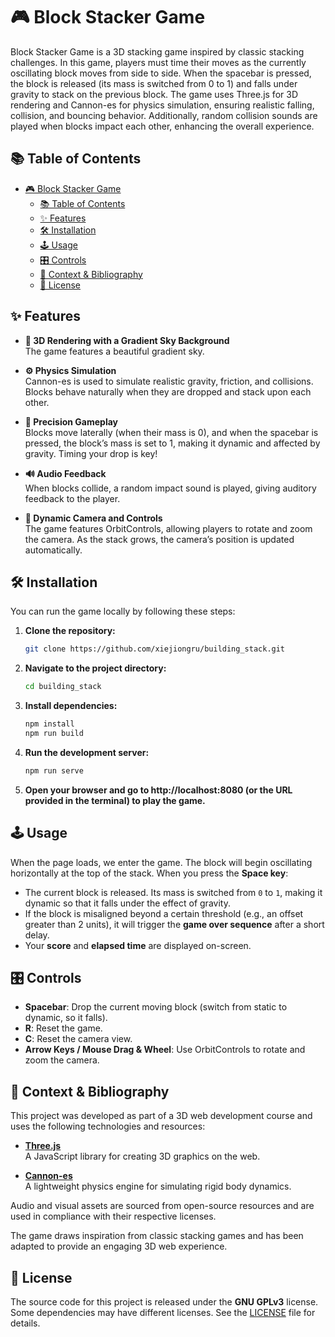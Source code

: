 # 🎮 Block Stacker Game

Block Stacker Game is a 3D stacking game inspired by classic stacking challenges. In this game, players must time their moves as the currently oscillating block moves from side to side. When the spacebar is pressed, the block is released (its mass is switched from 0 to 1) and falls under gravity to stack on the previous block. The game uses Three.js for 3D rendering and Cannon-es for physics simulation, ensuring realistic falling, collision, and bouncing behavior. Additionally, random collision sounds are played when blocks impact each other, enhancing the overall experience.

## 📚 Table of Contents

- [🎮 Block Stacker Game](#-block-stacker-game)
  - [📚 Table of Contents](#-table-of-contents)
  - [✨ Features](#-features)
  - [🛠️ Installation](#️-installation)
  - [🕹️ Usage](#️-usage)
  - [🎛️ Controls](#️-controls)
  - [📖 Context \& Bibliography](#-context--bibliography)
  - [📜 License](#-license)

## ✨ Features

- **🌌 3D Rendering with a Gradient Sky Background**  
  The game features a beautiful gradient sky.

- **⚙️ Physics Simulation**  
  Cannon-es is used to simulate realistic gravity, friction, and collisions. Blocks behave naturally when they are dropped and stack upon each other.

- **🎯 Precision Gameplay**  
  Blocks move laterally (when their mass is 0), and when the spacebar is pressed, the block’s mass is set to 1, making it dynamic and affected by gravity. Timing your drop is key!

- **🔊 Audio Feedback**  
  When blocks collide, a random impact sound is played, giving auditory feedback to the player.

- **🎥 Dynamic Camera and Controls**  
  The game features OrbitControls, allowing players to rotate and zoom the camera. As the stack grows, the camera’s position is updated automatically.

## 🛠️ Installation

You can run the game locally by following these steps:

1. **Clone the repository:**
   ```bash
   git clone https://github.com/xiejiongru/building_stack.git
   ```

2. **Navigate to the project directory:**
   ```bash
   cd building_stack
   ```
3. **Install dependencies:**
   ```bash
   npm install
   npm run build
   ```
4. **Run the development server:**
   ```bash
   npm run serve
   ```
5. **Open your browser and go to http://localhost:8080 (or the URL provided in the terminal) to play the game.**



## 🕹️ Usage

When the page loads, we enter the game. The block will begin oscillating horizontally at the top of the stack. When you press the **Space key**:

- The current block is released. Its mass is switched from `0` to `1`, making it dynamic so that it falls under the effect of gravity.
- If the block is misaligned beyond a certain threshold (e.g., an offset greater than 2 units), it will trigger the **game over sequence** after a short delay.
- Your **score** and **elapsed time** are displayed on-screen.


## 🎛️ Controls

- **Spacebar**: Drop the current moving block (switch from static to dynamic, so it falls).
- **R**: Reset the game.
- **C**: Reset the camera view.
- **Arrow Keys / Mouse Drag & Wheel**: Use OrbitControls to rotate and zoom the camera.



## 📖 Context & Bibliography

This project was developed as part of a 3D web development course and uses the following technologies and resources:

- **[Three.js](https://threejs.org/)**  
  A JavaScript library for creating 3D graphics on the web.

- **[Cannon-es](https://github.com/pmndrs/cannon-es)**  
  A lightweight physics engine for simulating rigid body dynamics.

Audio and visual assets are sourced from open-source resources and are used in compliance with their respective licenses.

The game draws inspiration from classic stacking games and has been adapted to provide an engaging 3D web experience.


## 📜 License

The source code for this project is released under the **GNU GPLv3** license. Some dependencies may have different licenses. See the [LICENSE](LICENSE) file for details.